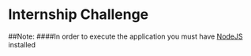 # Internship Challenge

##Note:
####In order to execute the application you must have [NodeJS](https://nodejs.org/en/) installed

